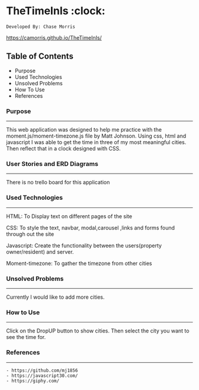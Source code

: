 # TheTimeInIs :clock:

	Developed By: Chase Morris 
  https://camorris.github.io/TheTimeInIs/
## Table of Contents

- Purpose
- Used Technologies
- Unsolved Problems
- How To Use
- References


### Purpose
------
  This web application was designed to help me practice with the moment.js/moment-timezone.js file by Matt Johnson. Using css, html and javascript I was able to get the time in three of my most meaningful cities. Then reflect that in a clock designed with CSS.


### User Stories and ERD Diagrams
---
There is no trello board for this application

### Used Technologies
---


HTML: To Display text on different pages of the site

CSS: To style the text, navbar, modal,carousel ,links and forms found through out the site 

Javascript: Create the functionality between the users(property owner/resident) and server.

Moment-timezone: To gather the timezone from other cities

### Unsolved Problems 
---
 Currently I would like to add more cities.

### How to Use
---
Click on the DropUP button to show cities. Then select the city you want to see the time for.

### References
---
 	- https://github.com/mj1856
 	- https://javascript30.com/
	- https://giphy.com/

